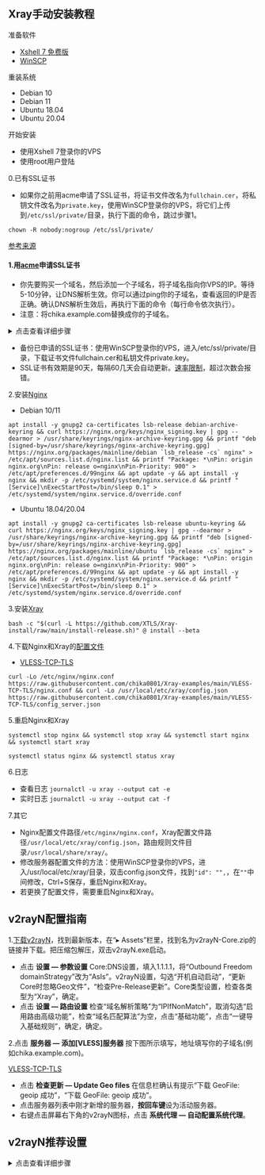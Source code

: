 ## Xray手动安装教程

准备软件

- [Xshell 7 免费版](https://www.xshell.com/zh/free-for-home-school)
- [WinSCP](https://winscp.net/eng/docs/lang:chs)

重装系统

- Debian 10
- Debian 11
- Ubuntu 18.04
- Ubuntu 20.04

开始安装

- 使用Xshell 7登录你的VPS
- 使用root用户登陆

0.已有SSL证书

- 如果你之前用acme申请了SSL证书，将证书文件改名为`fullchain.cer`，将私钥文件改名为`private.key`，使用WinSCP登录你的VPS，将它们上传到`/etc/ssl/private/`目录，执行下面的命令，跳过步骤1。

```
chown -R nobody:nogroup /etc/ssl/private/
```

[参考来源](https://github.com/v2fly/fhs-install-v2ray/wiki/Insufficient-permissions-when-using-certificates-zh-Hans-CN)

#### 1.用[acme](https://github.com/acmesh-official/acme.sh)申请SSL证书

- 你先要购买一个域名，然后添加一个子域名，将子域名指向你VPS的IP。等待5-10分钟，让DNS解析生效。你可以通过ping你的子域名，查看返回的IP是否正确。确认DNS解析生效后，再执行下面的命令（每行命令依次执行）。
- 注意：将chika.example.com替换成你的子域名。

<details><summary>点击查看详细步骤</summary> 

```
apt install -y socat
```

```
curl https://get.acme.sh | sh
```

```
alias acme.sh=~/.acme.sh/acme.sh
```

```
acme.sh --upgrade --auto-upgrade
```

```
acme.sh --set-default-ca --server letsencrypt
```

```
acme.sh --issue -d chika.example.com --standalone --keylength ec-256
```

```
acme.sh --install-cert -d chika.example.com --ecc \
```

```
--fullchain-file /etc/ssl/private/fullchain.cer \
```

```
--key-file /etc/ssl/private/private.key
```

```
chown -R nobody:nogroup /etc/ssl/private/
```

</details>

- 备份已申请的SSL证书：使用WinSCP登录你的VPS，进入/etc/ssl/private/目录，下载证书文件fullchain.cer和私钥文件private.key。
- SSL证书有效期是90天，每隔60几天会自动更新。[速率限制](https://letsencrypt.org/zh-cn/docs/rate-limits/)，超过次数会报错。

2.安装[Nginx](http://nginx.org/en/linux_packages.html)

- Debian 10/11

```
apt install -y gnupg2 ca-certificates lsb-release debian-archive-keyring && curl https://nginx.org/keys/nginx_signing.key | gpg --dearmor > /usr/share/keyrings/nginx-archive-keyring.gpg && printf "deb [signed-by=/usr/share/keyrings/nginx-archive-keyring.gpg] https://nginx.org/packages/mainline/debian `lsb_release -cs` nginx" > /etc/apt/sources.list.d/nginx.list && printf "Package: *\nPin: origin nginx.org\nPin: release o=nginx\nPin-Priority: 900" > /etc/apt/preferences.d/99nginx && apt update -y && apt install -y nginx && mkdir -p /etc/systemd/system/nginx.service.d && printf "[Service]\nExecStartPost=/bin/sleep 0.1" > /etc/systemd/system/nginx.service.d/override.conf

```

- Ubuntu 18.04/20.04

```
apt install -y gnupg2 ca-certificates lsb-release ubuntu-keyring && curl https://nginx.org/keys/nginx_signing.key | gpg --dearmor > /usr/share/keyrings/nginx-archive-keyring.gpg && printf "deb [signed-by=/usr/share/keyrings/nginx-archive-keyring.gpg] https://nginx.org/packages/mainline/ubuntu `lsb_release -cs` nginx" > /etc/apt/sources.list.d/nginx.list && printf "Package: *\nPin: origin nginx.org\nPin: release o=nginx\nPin-Priority: 900" > /etc/apt/preferences.d/99nginx && apt update -y && apt install -y nginx && mkdir -p /etc/systemd/system/nginx.service.d && printf "[Service]\nExecStartPost=/bin/sleep 0.1" > /etc/systemd/system/nginx.service.d/override.conf
```

3.安装[Xray](https://github.com/XTLS/Xray-core/releases)

```
bash -c "$(curl -L https://github.com/XTLS/Xray-install/raw/main/install-release.sh)" @ install --beta
```

4.下载Nginx和Xray的[配置文件](https://github.com/chika0801/Xray-examples)

- [VLESS-TCP-TLS](https://github.com/chika0801/Xray-examples/tree/main/VLESS-TCP-TLS)

```
curl -Lo /etc/nginx/nginx.conf https://raw.githubusercontent.com/chika0801/Xray-examples/main/VLESS-TCP-TLS/nginx.conf && curl -Lo /usr/local/etc/xray/config.json https://raw.githubusercontent.com/chika0801/Xray-examples/main/VLESS-TCP-TLS/config_server.json
```

5.重启Nginx和Xray

```
systemctl stop nginx && systemctl stop xray && systemctl start nginx && systemctl start xray
```

```
systemctl status nginx && systemctl status xray
```

6.日志

- 查看日志 `journalctl -u xray --output cat -e`
- 实时日志 `journalctl -u xray --output cat -f`

7.其它

- Nginx配置文件路径`/etc/nginx/nginx.conf`，Xray配置文件路径`/usr/local/etc/xray/config.json`，路由规则文件目录`/usr/local/share/xray/`。
- 修改服务器配置文件的方法：使用WinSCP登录你的VPS，进入/usr/local/etc/xray/目录，双击config.json文件，找到`"id": "",`，在`""`中间修改，Ctrl+S保存，重启Nginx和Xray。
- 若更换了配置文件，需要重启Nginx和Xray。

## v2rayN配置指南

1.[下载v2rayN](https://github.com/2dust/v2rayN/releases)，找到最新版本，在“▸ Assets”栏里，找到名为v2rayN-Core.zip的链接并下载。把压缩包解压，双击v2rayN.exe启动。

- 点击 **设置 — 参数设置** Core:DNS设置，填入1.1.1.1，将“Outbound Freedom domainStrategy”改为“AsIs”。v2rayN设置，勾选“开机自动启动”，“更新Core时忽略Geo文件”，“检查Pre-Release更新”。Core类型设置，检查各类型为“Xray”，确定。
- 点击 **设置 — 路由设置** 检查“域名解析策略”为“IPIfNonMatch”，取消勾选“启用路由高级功能”，检查“域名匹配算法”为空，点击“基础功能”，点击“一键导入基础规则”，确定，确定。

2.点击 **服务器 — 添加[VLESS]服务器** 按下图所示填写，地址填写你的子域名(例如chika.example.com)。

[VLESS-TCP-TLS](https://github.com/chika0801/Xray-examples/tree/main/VLESS-TCP-TLS#readme)

- 点击 **检查更新 — Update Geo files** 在信息栏确认有提示“下载 GeoFile: geoip 成功”，“下载 GeoFile: geoip 成功”。
- 点击服务器列表中刚才新增的服务器，**按回车键**设为活动服务器。
- 右键点击屏幕右下角的v2rayN图标，点击 **系统代理 — 自动配置系统代理**。


## v2rayN推荐设置

<details><summary>点击查看详细步骤</summary> 

![1](https://user-images.githubusercontent.com/88967758/194460235-218b0c6a-791d-47a1-98c7-366796a7a313.jpg)

![2](https://user-images.githubusercontent.com/88967758/194460232-5e5a8306-8804-4ecc-a14b-6c4fec5c06c4.jpg)

![3](https://user-images.githubusercontent.com/88967758/194460228-86d40898-bbc4-4e82-86d3-d2f1ec370308.jpg)

![4](https://user-images.githubusercontent.com/88967758/194460227-9e0f1c11-1506-4a5a-823d-be93b47547df.jpg)

![5](https://user-images.githubusercontent.com/88967758/194460226-810e2ced-23e6-4617-b50c-37cc487b4f40.jpg)

</details>
